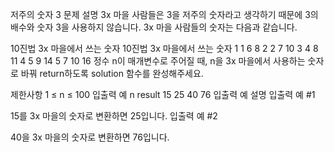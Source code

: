 저주의 숫자 3
문제 설명
3x 마을 사람들은 3을 저주의 숫자라고 생각하기 때문에 3의 배수와 숫자 3을 사용하지 않습니다. 3x 마을 사람들의 숫자는 다음과 같습니다.

10진법	3x 마을에서 쓰는 숫자	10진법	3x 마을에서 쓰는 숫자
1	1	6	8
2	2	7	10
3	4	8	11
4	5	9	14
5	7	10	16
정수 n이 매개변수로 주어질 때, n을 3x 마을에서 사용하는 숫자로 바꿔 return하도록 solution 함수를 완성해주세요.

제한사항
1 ≤ n ≤ 100
입출력 예
n	result
15	25
40	76
입출력 예 설명
입출력 예 #1

15를 3x 마을의 숫자로 변환하면 25입니다.
입출력 예 #2

40을 3x 마을의 숫자로 변환하면 76입니다.